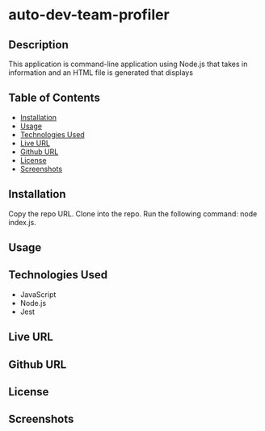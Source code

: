 # auto-dev-team-profiler

## Description
This application is command-line application using Node.js that takes in information and an HTML file is generated that displays

## Table of Contents

- [Installation](#installation)
- [Usage](#usage)
- [Technologies Used](#technologiesused)
- [Live URL](#liveurl)
- [Github URL](#githuburl)
- [License](#license)
- [Screenshots](#screenshots)


## Installation
Copy the repo URL. Clone into the repo. Run the following command: node index.js.

## Usage

## Technologies Used
* JavaScript
* Node.js
* Jest

## Live URL

## Github URL

## License

## Screenshots
